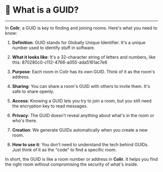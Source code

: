 # 🎫 What is a GUID?

---

In **Colir**, a GUID is key to finding and joining rooms. Here's what you need to know:

1. **Definition**: GUID stands for Globally Unique Identifier. It's a unique number used to identify stuff in software.

2. **What it looks like**: It's a 32-character string of letters and numbers, like this: 870280c0-c112-4766-a055-ada5161ac7e6

3. **Purpose**: Each room in Colir has its own GUID. Think of it as the room's address.

4. **Sharing**: You can share a room's GUID with others to invite them. It's safe to share openly.

5. **Access**: Knowing a GUID lets you try to join a room, but you still need the encryption key to read messages.

6. **Privacy**: The GUID doesn't reveal anything about what's in the room or who's there.

7. **Creation**: We generate GUIDs automatically when you create a new room.

8. **How to use it**: You don't need to understand the tech behind GUIDs. Just think of it as the "code" to find a specific room.

In short, the GUID is like a room number or address in **Colir**. It helps you find the right room without compromising the security of what's inside.
